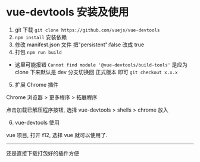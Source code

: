 # vue-devtools 安装及使用

1. git 下载 `git clone https://github.com/vuejs/vue-devtools`
2. `npm install` 安装依赖
3. 修改 manifest.json 文件 把"persistent":false 改成 true
4. 打包 `npm run build`

- 这里可能报错 `Cannot find module '@vue-devtools/build-tools'` 是应为 clone 下来默认是 dev 分支切换回 正式版本 即可 `git checkout x.x.x`

5. 扩展 Chrome 插件

Chrome 浏览器 > 更多程序 > 拓展程序

点击加载已解压程序按钮, 选择 vue-devtools > shells > chrome 放入

6.  vue-devtools 使用

vue 项目, 打开 f12, 选择 vue 就可以使用了.

---

还是直接下载打包好的插件方便
